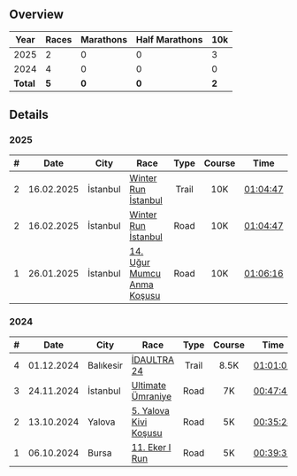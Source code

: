 ## Overview

| Year         |   Races     | Marathons | Half Marathons | 10k |
|--------------|-----------| -----------| -----------| -----------|
| 2025 |  2|  0| 0| 3|
| 2024 |  4|  0| 0| 0|
| **Total** |  **5**|  **0** | **0**| **2**|

## Details

### 2025

|# | Date         | City |  Race     | Type | Course |Time |
|--|:------------:|----|-----------|:----------:|:-------:|:---------:
|2 | 16.02.2025 | İstanbul | [Winter Run İstanbul](https://winterrunistanbul.com/) | Trail | 10K  | [01:04:47](https://my.raceresult.com/325884/results) |
|2 | 16.02.2025 | İstanbul | [Winter Run İstanbul](https://winterrunistanbul.com/) | Road | 10K  | [01:04:47](https://my.raceresult.com/325884/results) |
|1 | 26.01.2025 | İstanbul | [14. Uğur Mumcu Anma Koşusu](https://www.kartal.bel.tr/Belediyemiz/Haberler/41127) | Road | 10K  | [01:06:16](https://hurratiming.com/event/3) |

### 2024

|# | Date         | City |  Race     | Type | Course |Time |
|--|:------------:|----|-----------|:----------:|:-------:|:---------:
|4 | 01.12.2024 | Balıkesir | [İDAULTRA 24](https://www.idaultra.com/#intro) | Trail | 8.5K  | [01:01:02](https://argeustiming.com/results/g-live/g-live.html?f=../idaultra/2024/ida2024.clax) |
|3 | 24.11.2024 | İstanbul | [Ultimate Ümraniye](https://www.teamkronos.com/ultimate-umraniye) | Road | 7K  | [00:47:41](https://hurratiming.com/live/race/ultimateumraniye) |
|2 | 13.10.2024 | Yalova | [5. Yalova Kivi Koşusu](https://kivikosusu.com/) | Road | 5K  | [00:35:28](https://racetiming.com.tr/sonuclar/5-yalova-kivi-kosusu-2024/) |
|1 | 06.10.2024 | Bursa | [11. Eker I Run](https://www.ekerkosu.com/) | Road | 5K | [00:39:37](https://sonuc.plustiming.com/myresults.aspx?uid=16389-281-3-238347) |
